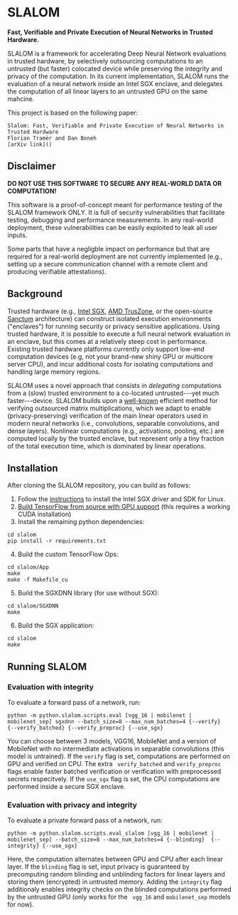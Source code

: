 # SLALOM
**Fast, Verifiable and Private Execution of Neural Networks in Trusted Hardware.**

SLALOM is a framework for accelerating Deep Neural Network evaluations in trusted hardware, by selectively outsourcing computations to an untrusted (but faster) colocated device while preserving the integrity and privacy of the computation.
In its current implementation, SLALOM runs the evaluation of a neural network inside an Intel SGX enclave, and delegates the computation of all linear layers to an untrusted GPU on the same mahcine.

This project is based on the following paper:

```
Slalom: Fast, Verifiable and Private Execution of Neural Networks in Trusted Hardware
Florian Tramèr and Dan Boneh
[arXiv link]()
```

## Disclaimer

**DO NOT USE THIS SOFTWARE TO SECURE ANY 
REAL-WORLD DATA OR COMPUTATION!**

This software is a proof-of-concept meant for 
performance testing of the SLALOM framework ONLY.
It is full of security vulnerabilities that 
facilitate testing, debugging and performance 
measurements. In any real-world deployment, 
these vulnerabilities can be easily exploited 
to leak all user inputs. 

Some parts that have a negligble impact on performance but that are required for a real-world deployment are not currently implemented (e.g., setting up a secure communication channel with a remote client and producing verifiable attestations).

## Background
Trusted hardware (e.g., [Intel SGX](https://software.intel.com/en-us/sgx), [AMD TrusZone](https://www.amd.com/en/technologies/security), or the open-source [Sanctum](https://eprint.iacr.org/2015/564.pdf) architecture) can construct isolated execution environments ("enclaves") for running security or privacy sensitive applications. Using trusted hardware, it is possible to execute a full neural network evaluation in an enclave, but this comes at a relatively steep cost in performance. Existing trusted hardware platforms currently only support low-end computation devices (e.g, not your brand-new shiny GPU or multicore server CPU), and incur additional costs for isolating computations and handling large memory regions.

SLALOM uses a novel approach that consists in *delegating* computations from a (slow) trusted environment to a co-located untrusted---yet much faster---device. SLALOM builds upon a [well-known](https://en.wikipedia.org/wiki/Freivalds%27_algorithm) efficient method for verifying outsourced matrix multiplications, which we adapt to enable (privacy-preserving) verification of the main linear operators used in modern neural networks (i.e., convolutions, separable convolutions, and dense layers). Nonlinear computations (e.g., activations, pooling, etc.) are computed locally by the trusted enclave, but represent only a tiny fraction of the total execution time, which is dominated by linear operations. 

## Installation

After cloning the SLALOM repository, you can build as follows:

1. Follow the [instructions](https://github.com/intel/linux-sgx) to install the Intel SGX driver and SDK for Linux.
2. [Build TensorFlow from source with GPU support](https://www.tensorflow.org/install/install_sources) (this requires a working CUDA installation)
3. Install the remaining python dependencies:
```
cd slalom
pip install -r requirements.txt
```
4. Build the custom TensorFlow Ops:
```
cd slalom/App
make
make -f Makefile_cu
```
5. Build the SGXDNN library (for use without SGX):
```
cd slalom/SGXDNN
make
```
6. Build the SGX application:
```
cd slalom
make
```

## Running SLALOM

### Evaluation with integrity
To evaluate a forward pass of a network, run:
```
python -m python.slalom.scripts.eval [vgg_16 | mobilenet | mobilenet_sep] sgxdnn --batch_size=8 --max_num_batches=4 {--verify}  {--verify_batched} {--verify_preproc} {--use_sgx}
```
You can choose between 3 models, VGG16, MobileNet and a version of MobileNet with no intermediate activations in separable convolutions (this model is untrained). If the `verify` flag is set, computations are performed on GPU and verified on CPU. The extra ` verify_batched` and `verify_preproc` flags enable faster batched verification or verification with preprocessed secrets respecitvely. If the `use_sgx` flag is set, the CPU computations are performed inside a secure SGX enclave.

### Evaluation with privacy and integrity
To evaluate a private forward pass of a network, run:
```
python -m python.slalom.scripts.eval_slalom [vgg_16 | mobilenet | mobilenet_sep] --batch_size=8 --max_num_batches=4 {--blinding}  {--integrity} {--use_sgx}
```
Here, the computation alternates between GPU and CPU after each linear layer. If the `blinding` flag is set, input privacy is guaranteed by precomputing random blinding and unblinding factors for linear layers and storing them (encrypted) in untrusted memory. Adding the `integrity` flag additionaly enables integrity checks on the blinded computations performed by the untrusted GPU (only works for the ` vgg_16` and `mobilenet_sep` models for now).
